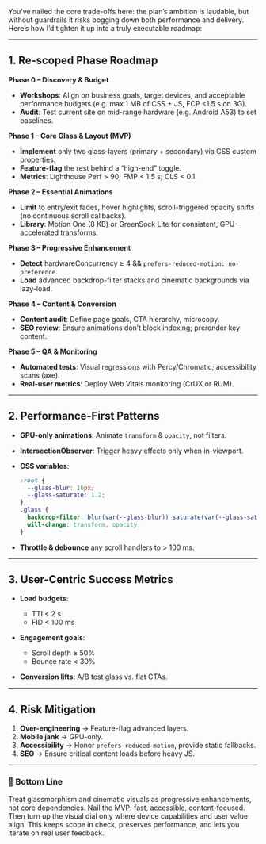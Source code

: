 You’ve nailed the core trade-offs here: the plan’s ambition is laudable, but without guardrails it risks bogging down both performance and delivery. Here’s how I’d tighten it up into a truly executable roadmap:

---

## 1. Re-scoped Phase Roadmap

**Phase 0 – Discovery & Budget**

* **Workshops**: Align on business goals, target devices, and acceptable performance budgets (e.g. max 1 MB of CSS + JS, FCP <1.5 s on 3G).
* **Audit**: Test current site on mid-range hardware (e.g. Android A53) to set baselines.

**Phase 1 – Core Glass & Layout (MVP)**

* **Implement** only two glass-layers (primary + secondary) via CSS custom properties.
* **Feature-flag** the rest behind a “high-end” toggle.
* **Metrics**: Lighthouse Perf > 90; FMP < 1.5 s; CLS < 0.1.

**Phase 2 – Essential Animations**

* **Limit** to entry/exit fades, hover highlights, scroll-triggered opacity shifts (no continuous scroll callbacks).
* **Library**: Motion One (8 KB) or GreenSock Lite for consistent, GPU-accelerated transforms.

**Phase 3 – Progressive Enhancement**

* **Detect** hardwareConcurrency ≥ 4 && `prefers-reduced-motion: no-preference`.
* **Load** advanced backdrop-filter stacks and cinematic backgrounds via lazy-load.

**Phase 4 – Content & Conversion**

* **Content audit**: Define page goals, CTA hierarchy, microcopy.
* **SEO review**: Ensure animations don’t block indexing; prerender key content.

**Phase 5 – QA & Monitoring**

* **Automated tests**: Visual regressions with Percy/Chromatic; accessibility scans (axe).
* **Real-user metrics**: Deploy Web Vitals monitoring (CrUX or RUM).

---

## 2. Performance-First Patterns

* **GPU-only animations**: Animate `transform` & `opacity`, not filters.
* **IntersectionObserver**: Trigger heavy effects only when in-viewport.
* **CSS variables**:

  ```css
  :root {  
    --glass-blur: 16px;  
    --glass-saturate: 1.2;  
  }
  .glass {  
    backdrop-filter: blur(var(--glass-blur)) saturate(var(--glass-saturate));  
    will-change: transform, opacity;  
  }
  ```
* **Throttle & debounce** any scroll handlers to > 100 ms.

---

## 3. User-Centric Success Metrics

* **Load budgets**:

  * TTI < 2 s
  * FID < 100 ms
* **Engagement goals**:

  * Scroll depth ≥ 50%
  * Bounce rate < 30%
* **Conversion lifts**: A/B test glass vs. flat CTAs.

---

## 4. Risk Mitigation

1. **Over-engineering** → Feature-flag advanced layers.
2. **Mobile jank** → GPU-only.
3. **Accessibility** → Honor `prefers-reduced-motion`, provide static fallbacks.
4. **SEO** → Ensure critical content loads before heavy JS.

---

### 🔑 Bottom Line

Treat glassmorphism and cinematic visuals as progressive enhancements, not core dependencies. Nail the MVP: fast, accessible, content-focused. Then turn up the visual dial only where device capabilities and user value align. This keeps scope in check, preserves performance, and lets you iterate on real user feedback.
